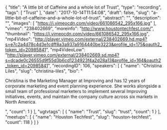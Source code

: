 {
  "title": "A little bit of Caffeine and a whole lot of Trust",
  "type": "recording",
  "tags": [
    "Trust"
  ],
  "date": "2017-10-14T11:54:08",
  "draft": false,
  "slug": "a-little-bit-of-caffeine-and-a-whole-lot-of-trust",
  "abstract": "",
  "description": "",
  "images": [
    "https://i.vimeocdn.com/video/661086542_295x166.jpg"
  ],
  "vimeo": "238402669",
  "moreinfo": "http://www.houstontechfest.com/",
  "thumbnail": "https://i.vimeocdn.com/video/661086542_295x166.jpg",
  "mp4Video": "http://player.vimeo.com/external/238402669.hd.mp4?s=e7c2a4d78c4d3e1cdff8a3a937a9164440be3223&profile_id=175&oauth2_token_id=20985841",
  "mp4VideoLow": "http://player.vimeo.com/external/238402669.sd.mp4?s=dcade0c26555d9f55d3b6cd1234923f4a2d28a13&profile_id=164&oauth2_token_id=20985841",
  "recordingID": 106,
  "speakers": [
    {
      "name": "Christina Liles",
      "slug": "christina-liles",
      "bio": "<p>Christina is the Marketing Manager at Improving and has 12 years of corporate marketing and event planning experience. She works alongside a small team of professional marketers to implement several Improving initiatives, events, and maintain the company culture across six markets in North America.</p>",
      "count": 1
    }
  ],
  "ugtvtags": [
    {
      "name": "Trust",
      "slug": "trust",
      "count": 1
    }
  ],
  "meetups": [
    {
      "name": "Houston Techfest",
      "slug": "houston-techfest",
      "count": 118
    }
  ]
}